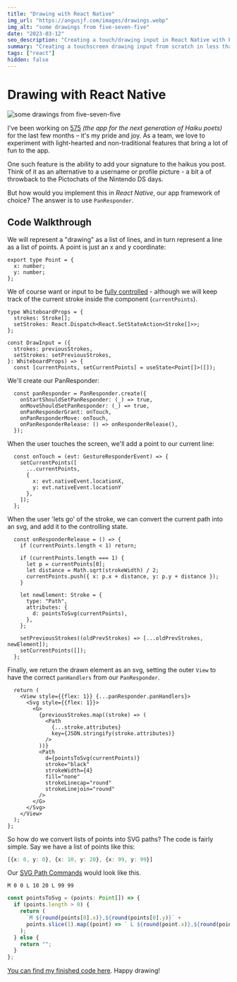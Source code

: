 ```yaml
---
title: "Drawing with React Native"
img_url: "https://angusjf.com/images/drawings.webp"
img_alt: "some drawings from five-seven-five"
date: "2023-03-12"
seo_description: "Creating a touch/drawing input in React Native with Expo"
summary: "Creating a touchscreen drawing input from scratch in less than 100 lines of code"
tags: ["react"]
hidden: false
---
```


# Drawing with React Native

![some drawings from five-seven-five](https://angusjf.com/images/drawings.webp)

I've been working on [575](https://www.github.com/angusjf/575) *(the app for the next generation of Haiku poets)* for the last few months – it's my pride and joy. As a team, we love to experiment with light-hearted and non-traditional features that bring a lot of fun to the app. 

One such feature is the ability to add your signature to the haikus you post. Think of it as an alternative to a username or profile picture - a bit a of throwback to the Pictochats of the Nintendo DS days.

But how would you implement this in *React Native*, our app framework of choice? The answer is to use `PanResponder`.

## Code Walkthrough

We will represent a "drawing" as a list of lines, and in turn represent a line as a list of points. A point is just an x and y coordinate:
```tsx
export type Point = {
  x: number;
  y: number;
};
```

We of course want or input to be [fully controlled](https://angusjf.com/faux-controlled-components/) - although we will keep track of the current stroke inside the component (`currentPoints`).

```tsx
type WhiteboardProps = {
  strokes: Stroke[];
  setStrokes: React.Dispatch<React.SetStateAction<Stroke[]>>;
};
```

```tsx
const DrawInput = ({
  strokes: previousStrokes,
  setStrokes: setPreviousStrokes,
}: WhiteboardProps) => {
  const [currentPoints, setCurrentPoints] = useState<Point[]>([]);
```

We'll create our PanResponder:
```tsx
  const panResponder = PanResponder.create({
    onStartShouldSetPanResponder: (_) => true,
    onMoveShouldSetPanResponder: (_) => true,
    onPanResponderGrant: onTouch,
    onPanResponderMove: onTouch,
    onPanResponderRelease: () => onResponderRelease(),
  });
```

When the user touches the screen, we'll add a point to our current line:
```tsx
  const onTouch = (evt: GestureResponderEvent) => {
    setCurrentPoints([
      ...currentPoints,
      {
        x: evt.nativeEvent.locationX,
        y: evt.nativeEvent.locationY
      },
    ]);
  };
```

When the user 'lets go' of the stroke, we can convert the current path into an svg, and add it to the controlling state.
```tsx
  const onResponderRelease = () => {
    if (currentPoints.length < 1) return;

    if (currentPoints.length === 1) {
      let p = currentPoints[0];
      let distance = Math.sqrt(strokeWidth) / 2;
      currentPoints.push({ x: p.x + distance, y: p.y + distance });
    }

    let newElement: Stroke = {
      type: "Path",
      attributes: {
        d: pointsToSvg(currentPoints),
      },
    };

    setPreviousStrokes((oldPrevStrokes) => [...oldPrevStrokes, newElement]);
    setCurrentPoints([]);
  };
```

Finally, we return the drawn element as an svg, setting the outer `View` to have the correct `panHandlers` from our `PanResponder`.
```tsx
  return (
    <View style={{flex: 1}} {...panResponder.panHandlers}>
      <Svg style={{flex: 1}}>
        <G>
          {previousStrokes.map((stroke) => (
            <Path
              {...stroke.attributes}
              key={JSON.stringify(stroke.attributes)}
            />
          ))}
          <Path
            d={pointsToSvg(currentPoints)}
            stroke="black"
            strokeWidth={4}
            fill="none"
            strokeLinecap="round"
            strokeLinejoin="round"
          />
        </G>
      </Svg>
    </View>
  );
};
```

So how do we convert lists of points into SVG paths? The code is fairly simple.
Say we have a list of points like this:
```ts
[{x: 0, y: 0}, {x: 10, y: 20}, {x: 99, y: 99}]
```
Our [SVG Path Commands](https://developer.mozilla.org/en-US/docs/Web/SVG/Attribute/d#path_commands) would look like this.

```
M 0 0 L 10 20 L 99 99
```

```ts
const pointsToSvg = (points: Point[]) => {
  if (points.length > 0) {
    return (
      `M ${round(points[0].x)},${round(points[0].y)}` +
      points.slice(1).map((point) => ` L ${round(point.x)},${round(point.y)}`)
    );
  } else {
    return "";
  }
};
```


[You can find my finished code here](https://github.com/angusjf/575/blob/b8f9f771bf96438599e892f0e7b888036e6f12da/src/components/Whiteboard.tsx#L34). Happy drawing!
